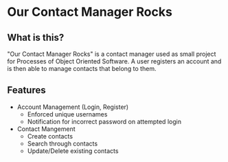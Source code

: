 # Our Contact Manager Rocks
## What is this?
"Our Contact Manager Rocks" is a contact manager used as small project for Processes of Object Oriented Software. A user registers an account and is then able to manage contacts that belong to them.
## Features
* Account Management (Login, Register)
  * Enforced unique usernames
  * Notification for incorrect password on attempted login
* Contact Mangement
  * Create contacts
  * Search through contacts
  * Update/Delete existing contacts
